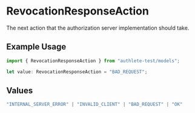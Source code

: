 # RevocationResponseAction

The next action that the authorization server implementation should take.

## Example Usage

```typescript
import { RevocationResponseAction } from "authlete-test/models";

let value: RevocationResponseAction = "BAD_REQUEST";
```

## Values

```typescript
"INTERNAL_SERVER_ERROR" | "INVALID_CLIENT" | "BAD_REQUEST" | "OK"
```